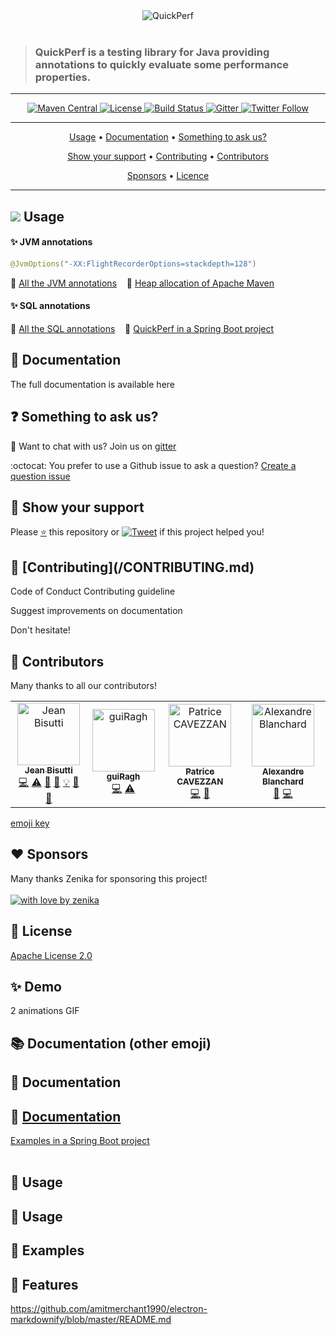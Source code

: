 <div align="center">
<img src="https://pbs.twimg.com/profile_banners/926219963333038086/1518645789" alt="QuickPerf"/>
</div><br>

<div align="left">
<blockquote>
<p><h3>QuickPerf is a testing library for Java providing annotations to quickly evaluate some performance properties.</h3></p>
</blockquote>
</div>

---

<p align="center">
  <a href="https://search.maven.org/search?q=org.quickperf">
    <img src="https://maven-badges.herokuapp.com/maven-central/org.quickperf/quick-perf/badge.svg"
         alt="Maven Central">
  </a>
  <a href="https://github.com/quick-perf/quickperf/blob/master/LICENSE.txt">
    <img src="https://img.shields.io/badge/license-Apache2-blue.svg"
         alt = "License">
  </a>  
  <a href="https://travis-ci.com/quick-perf/quickperf">
    <img src="https://travis-ci.com/quick-perf/quickperf.svg?branch=master"
         alt = "Build Status">
  </a>
    <a href="https://gitter.im/quickperf">
        <img src="https://img.shields.io/gitter/room/quick-perf/quickperf?color=orange"
             alt = "Gitter">
    </a>
    <a href="https://twitter.com/quickperf">
      <img src="https://img.shields.io/twitter/follow/QuickPerf.svg?label=Follow%20%40QuickPerf&style=social"
           alt = "Twitter Follow">
    </a>
</p>

---

<p align="center">
  <a href="#Usage">Usage</a> •
  <a href="#doc">Documentation</a> •
  <a href="#question">Something to ask us?</a>
</p>
<p align="center">
  <a href="#support">Show your support</a> •
  <a href="#contributing">Contributing</a> •
  <a href="#contributors">Contributors</a>
</p>
<p align="center">
  <a href="#sponsors">Sponsors</a> •
  <a href="#license">Licence</a>
</p>

---

<h2 id = "usage"><img src="https://github.com/quick-perf/doc/blob/master/doc/images/quickperf-icone.ico"/>&nbsp;Usage</h2>

#### ✨ JVM annotations

```java
@JvmOptions("-XX:FlightRecorderOptions=stackdepth=128")
```
📙 [All the JVM annotations](https://github.com/quick-perf/doc/wiki/JVM-annotations) &nbsp;&nbsp; :mag_right: [Heap allocation of Apache Maven](https://github.com/quick-perf/maven-test-bench)

#### ✨ **SQL annotations**

📙 [All the SQL annotations](https://github.com/quick-perf/doc/wiki/SQL-annotations) &nbsp;&nbsp; :mag_right: [QuickPerf in a Spring Boot project](https://github.com/quick-perf/springboot-junit4-examples)

<h2 id="doc">📙 Documentation</h2>
The full documentation is available here

<h2 id="question">❓ Something to ask us?</h2>

💬 Want to chat with us? Join us on [gitter](https://gitter.im/quickperf)

:octocat: You prefer to use a Github issue to ask a question? [Create a question issue](https://github.com/quick-perf/quickperf/issues/new?assignees=&labels=question&template=question.md&title=)

<h2 id = "support">🙏 Show your support</h2>

Please <a href="https://github.com/quick-perf/quickperf/stargazers">⭐</a> this repository or [![Tweet](https://img.shields.io/twitter/url/http/shields.io.svg?style=social&label=Tweet%20to%20support%20QuickPerf)](https://twitter.com/intent/tweet?text=You%20can%20use%20%40QuickPerf%20to%20quickly%20evaluate%20some%20Java%20performance%20properties%0Ahttps%3A%2F%2Fgithub.com%2Fquick-perf%2Fquickperf%0A)  if this project helped you!

<h2 id = "contributing">🤝 [Contributing](/CONTRIBUTING.md)</h2>
Code of Conduct
Contributing guideline

Suggest improvements on documentation

Don't hesitate!

<h2 id = "contributors">👏 Contributors</h2>

Many thanks to all our contributors! 

<table>
    <tr>
        <td align="center">
            <a href="https://github.com/jeanbisutti">
                <img src="https://avatars1.githubusercontent.com/u/14811066?v=4" width="100px;"  alt="Jean Bisutti"/>
                <br/>
                <sub><b>Jean Bisutti</b></sub>
            </a>
            <br/>
            <a href="https://github.com/quick-perf/quickperf/commits?author=jeanbisutti" title="Code">💻</a>
            <a href="https://github.com/quick-perf/quickperf/commits?author=jeanbisutti" title="Tests">⚠</a>
            <a href="https://github.com/quick-perf/quickperf/commits?author=jeanbisutti" title="Documentation">📖</a>
            <a href="https://github.com/quick-perf/quickperf/commits?author=jeanbisutti" title="Design">🎨</a>
            <a href="https://github.com/quick-perf/quickperf/commits?author=jeanbisutti" title="Examples">💡</a>
            <a href="https://github.com/quick-perf/quickperf/commits?author=jeanbisutti" title="Reviewed Pull Requests">👀</a>
            <a href="https://github.com/quick-perf/quickperf/commits?author=jeanbisutti" title="Talks">📢</a>
        <td align="center">
            <a href="https://github.com/guiRagh">
                <img src="https://avatars2.githubusercontent.com/u/47635364?v=4" width="100px;" alt="guiRagh"/>
                <br/>
                <sub><b>guiRagh</b></sub>
            </a>
            <br/>
            <a href="https://github.com/quick-perf/quickperf/commits?author=guiRagh" title="Code">💻</a> 
            <a href="https://github.com/quick-perf/quickperf/commits?author=guiRagh" title="Tests">⚠</a>
        </td>
        <td align="center">
            <a href="https://github.com/pcavezzan">
                <img src="https://avatars2.githubusercontent.com/u/3405916?v=4" width="100px;" alt="Patrice CAVEZZAN"/>
                <br/>
                <sub><b>Patrice CAVEZZAN</b></sub>
            </a>
            <br/>
            <a href="https://github.com/quick-perf/quickperf/commits?author=pcavezzan" title="Code">💻</a>
            <a href="https://github.com/quick-perf/quickperf/commits?author=pcavezzan" title="Documentation">📖</a>
        </td>
        <td align="center">
            <a href="https://github.com/ablanchard">
                <img src="https://avatars1.githubusercontent.com/u/6951980?v=4" width="100px;"  alt="Alexandre Blanchard"/>
                <br/>
                <sub><b>Alexandre Blanchard</b></sub>
            </a>
            <br/>
            <a href="https://github.com/quick-perf/quickperf/commits?author=ablanchard" title="Bug reports">🐛</a>
            <a href="https://github.com/quick-perf/quickperf/commits?author=ablanchard" title="Code">💻</a>
        </td>
    </tr>
</table>
<a href = "https://allcontributors.org/docs/en/emoji-key">emoji key</a>

<h2 id="sponsors">❤ Sponsors</h2>

Many thanks Zenika for sponsoring this project! <br><br>
[![with love by zenika](https://img.shields.io/badge/With%20%E2%9D%A4%EF%B8%8F%20by-Zenika-b51432.svg)](https://oss.zenika.com)

<h2 id="license">📜 License</h2>

[Apache License 2.0](/LICENSE.txt)


## ✨ Demo

2 animations GIF


## :books: Documentation (other emoji)

## 📖 Documentation

## 📙 [Documentation](https://github.com/quick-perf/doc/wiki/QuickPerf)
[Examples in a Spring Boot project](https://github.com/quick-perf/springboot-junit4-examples)
<br><br>
## 🚀 Usage

## 🔨 Usage

## 🐾 Examples

## 🎨 Features


https://github.com/amitmerchant1990/electron-markdownify/blob/master/README.md

